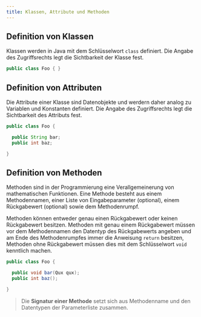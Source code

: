 ```yaml
---
title: Klassen, Attribute und Methoden
---
```


## Definition von Klassen
Klassen werden in Java mit dem Schlüsselwort `class` definiert. Die Angabe des Zugriffsrechts legt die Sichtbarkeit der Klasse fest.

```java
public class Foo { }
```

## Definition von Attributen
Die Attribute einer Klasse sind Datenobjekte und werdern daher analog zu Variablen und Konstanten definiert. Die Angabe des Zugriffsrechts legt die Sichtbarkeit des 
Attributs fest.

```java
public class Foo {

  public String bar;
  public int baz;

}
```

## Definition von Methoden
Methoden sind in der Programmierung eine Verallgemeinerung von mathematischen Funktionen. Eine Methode besteht aus einem Methodennamen, einer Liste von Eingabeparameter (optional), einem Rückgabewert (optional) sowie dem Methodenrumpf.

Methoden können entweder genau einen Rückgabewert oder keinen Rückgabewert besitzen. Methoden mit genau einem Rückgabewert müssen vor dem Methodennamen den Datentyp 
des Rückgabewerts angeben und am Ende des Methodenrumpfes immer die Anweisung `return` besitzen, Methoden ohne Rückgabewert müssen dies mit dem Schlüsselwort `void` 
kenntlich machen.


```java
public class Foo {

  public void bar(Qux qux);
  public int baz();

}
```

> Die **Signatur einer Methode** setzt sich aus Methodenname und den Datentypen der Parameterliste zusammen.
